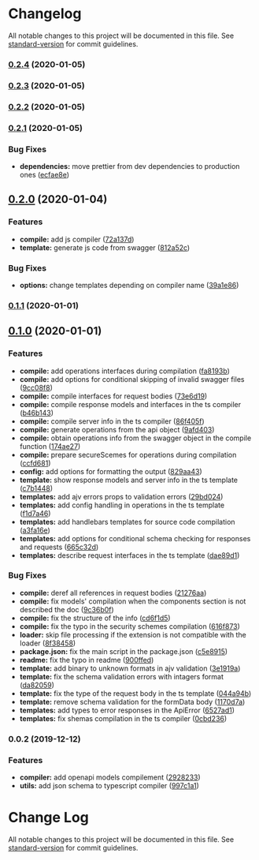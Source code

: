 # Changelog

All notable changes to this project will be documented in this file. See [standard-version](https://github.com/conventional-changelog/standard-version) for commit guidelines.

### [0.2.4](https://github.com/aleksandryackovlev/openapi-client-sdk-loader/compare/v0.2.3...v0.2.4) (2020-01-05)

### [0.2.3](https://github.com/aleksandryackovlev/openapi-client-sdk-loader/compare/v0.2.2...v0.2.3) (2020-01-05)

### [0.2.2](https://github.com/aleksandryackovlev/openapi-client-sdk-loader/compare/v0.2.1...v0.2.2) (2020-01-05)

### [0.2.1](https://github.com/aleksandryackovlev/openapi-client-sdk-loader/compare/v0.2.0...v0.2.1) (2020-01-05)


### Bug Fixes

* **dependencies:** move prettier from dev dependencies to production ones ([ecfae8e](https://github.com/aleksandryackovlev/openapi-client-sdk-loader/commit/ecfae8e26a5498357a6cfc0d9ebe4a3b365276eb))

## [0.2.0](https://github.com/aleksandryackovlev/openapi-client-sdk-loader/compare/v0.1.1...v0.2.0) (2020-01-04)


### Features

* **compile:** add js compiler ([72a137d](https://github.com/aleksandryackovlev/openapi-client-sdk-loader/commit/72a137dbf3ea370bc84b71a8368e0ebc8a1b7eb6))
* **template:** generate js code from swagger ([812a52c](https://github.com/aleksandryackovlev/openapi-client-sdk-loader/commit/812a52c5eb211a4ceec5a80a61d678f943f20a2d))


### Bug Fixes

* **options:** change templates depending on compiler name ([39a1e86](https://github.com/aleksandryackovlev/openapi-client-sdk-loader/commit/39a1e86a7e394064a01ad03ae81326d23d67597c))

### [0.1.1](https://github.com/aleksandryackovlev/openapi-client-sdk-loader/compare/v0.1.0...v0.1.1) (2020-01-01)

## [0.1.0](https://github.com/aleksandryackovlev/openapi-client-sdk-loader/compare/v0.0.2...v0.1.0) (2020-01-01)


### Features

* **compile:** add operations interfaces during compilation ([fa8193b](https://github.com/aleksandryackovlev/openapi-client-sdk-loader/commit/fa8193bdf269ffb2354680cdbd1d9c897426680d))
* **compile:** add options for conditional skipping of invalid swagger files ([9cc08f8](https://github.com/aleksandryackovlev/openapi-client-sdk-loader/commit/9cc08f8b0e14644f2f08bd88b9a4b2bfeac492d8))
* **compile:** compile interfaces for request bodies ([73e6d19](https://github.com/aleksandryackovlev/openapi-client-sdk-loader/commit/73e6d195a77424d8882a2ec138b8d3cb17cf0faa))
* **compile:** compile response models and interfaces in the ts compiler ([b46b143](https://github.com/aleksandryackovlev/openapi-client-sdk-loader/commit/b46b1431caf431694f9b4fb3901b891d3efcb36b))
* **compile:** compile server info in the ts compiler ([86f405f](https://github.com/aleksandryackovlev/openapi-client-sdk-loader/commit/86f405f9eba01f720dc60383a70e4b2d08bba58c))
* **compile:** generate operations from the api object ([9afd403](https://github.com/aleksandryackovlev/openapi-client-sdk-loader/commit/9afd403585e52b8388876374bbf769882acafc80))
* **compile:** obtain operations info from the swagger object in the compile function ([174ae27](https://github.com/aleksandryackovlev/openapi-client-sdk-loader/commit/174ae27e845c776bc4eab9d4792f52cf72b93aa7))
* **compile:** prepare secureScemes for operations during compilation ([ccfd681](https://github.com/aleksandryackovlev/openapi-client-sdk-loader/commit/ccfd6813ac27d45e84cf57de5b01361d817f3ae0))
* **config:** add options for formatting the output ([829aa43](https://github.com/aleksandryackovlev/openapi-client-sdk-loader/commit/829aa43b944ea663f1e7b6650b4a264e21286cad))
* **template:** show response models and server info in the ts template ([c7b1448](https://github.com/aleksandryackovlev/openapi-client-sdk-loader/commit/c7b1448c9bdcfcb0bc31c777abab454f9749f525))
* **templates:** add ajv errors props to validation errors ([29bd024](https://github.com/aleksandryackovlev/openapi-client-sdk-loader/commit/29bd024c3dbb73528a6e24ba45003944a701ddbf))
* **templates:** add config handling in operations in the ts template ([f1d7a46](https://github.com/aleksandryackovlev/openapi-client-sdk-loader/commit/f1d7a46c957c6573be4288a1d78687716e797f48))
* **templates:** add handlebars templates for source code compilation ([a3fa16e](https://github.com/aleksandryackovlev/openapi-client-sdk-loader/commit/a3fa16ea13cdacb9a463dde83e93c5a9e8fa652c))
* **templates:** add options for conditional schema checking for responses and requests ([665c32d](https://github.com/aleksandryackovlev/openapi-client-sdk-loader/commit/665c32d0bd2d73f59607725b9a9242579cfed97a))
* **templates:** describe request interfaces in the ts template ([dae89d1](https://github.com/aleksandryackovlev/openapi-client-sdk-loader/commit/dae89d1cff9331bdce7afeff67344119bc29b7b1))


### Bug Fixes

* **compile:** deref all references in request bodies ([21276aa](https://github.com/aleksandryackovlev/openapi-client-sdk-loader/commit/21276aaf1e1d3aa7c5188bac3bb027ab8795f46f))
* **compile:** fix models' compilation when the components section is not described the doc ([9c36b0f](https://github.com/aleksandryackovlev/openapi-client-sdk-loader/commit/9c36b0fdf1625e5e7551ea74c9065d97dfa5ff19))
* **compile:** fix the structure of the info ([cd6f1d5](https://github.com/aleksandryackovlev/openapi-client-sdk-loader/commit/cd6f1d543fbfdefd527999fd6af5b43674d0bee4))
* **compile:** fix the typo in the security schemes compilation ([616f873](https://github.com/aleksandryackovlev/openapi-client-sdk-loader/commit/616f87360eb697d3e5b07b4937825b7a04cbe02d))
* **loader:** skip file processing if the extension is not compatible with the loader ([8f38458](https://github.com/aleksandryackovlev/openapi-client-sdk-loader/commit/8f38458823356f6ca9a18ab46c2b091e750dba21))
* **package.json:** fix the main script in the package.json ([c5e8915](https://github.com/aleksandryackovlev/openapi-client-sdk-loader/commit/c5e8915283592d589137716030fdbd45e30609c1))
* **readme:** fix the typo in readme ([900ffed](https://github.com/aleksandryackovlev/openapi-client-sdk-loader/commit/900ffedff1cd54bcf67246025aaf43fd0f80f4d6))
* **template:** add binary to unknown formats in ajv validation ([3e1919a](https://github.com/aleksandryackovlev/openapi-client-sdk-loader/commit/3e1919ae1fc086b08407348b7f140ebff8512d87))
* **template:** fix the schema validation errors with intagers format ([da82059](https://github.com/aleksandryackovlev/openapi-client-sdk-loader/commit/da820592d05ae3cc71fcadc0342457a4a6523c08))
* **template:** fix the type of the request body in the ts template ([044a94b](https://github.com/aleksandryackovlev/openapi-client-sdk-loader/commit/044a94b50a8fc147ed9aea6c015f284c5e493057))
* **template:** remove schema validation for the formData body ([1170d7a](https://github.com/aleksandryackovlev/openapi-client-sdk-loader/commit/1170d7a892b5041784367210af667c42c6f624db))
* **templates:** add types to error responses in the ApiError ([6527ad1](https://github.com/aleksandryackovlev/openapi-client-sdk-loader/commit/6527ad19a4ccba9258532416f2bdd51843ef7604))
* **templates:** fix shemas compilation in the ts compiler ([0cbd236](https://github.com/aleksandryackovlev/openapi-client-sdk-loader/commit/0cbd2363d7a075da5b681720fd2259a319aa0536))

### 0.0.2 (2019-12-12)


### Features

* **compiler:** add openapi models compilement ([2928233](https://github.com/null/openapi-client-sdk-loader/commit/29282332dc83a1400b1b8da78a39aa56f8d838c0))
* **utils:** add json schema to typescript compiler ([997c1a1](https://github.com/null/openapi-client-sdk-loader/commit/997c1a18373ed27a137b549ae21f771f0fee205f))

# Change Log

All notable changes to this project will be documented in this file. See [standard-version](https://github.com/conventional-changelog/standard-version) for commit guidelines.